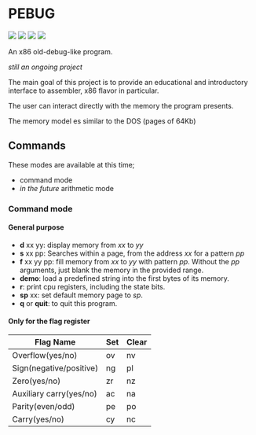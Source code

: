 # PEBUG

<img src=https://img.shields.io/github/license/pabloniklas/pebug>
<img src=https://img.shields.io/github/v/release/pabloniklas/pebug> 
<img src=https://img.shields.io/github/languages/top/pabloniklas/pebug>
<img src=https://img.shields.io/github/downloads/pabloniklas/pebug/total>


An x86 old-debug-like program.

_still an ongoing project_

The main goal of this project is to provide an educational and introductory interface to assembler, x86 flavor in
particular.

The user can interact directly with the memory the program presents.

The memory model es similar to the DOS (pages of 64Kb)

## Commands

These modes are available at this time;

* command mode
* _in the future_ arithmetic mode

### Command mode

#### General purpose

* **d** xx yy: display memory from _xx_ to _yy_
* **s** xx pp: Searches within a page, from the address _xx_ for a pattern _pp_
* **f** xx yy pp: fill memory from _xx_ to _yy_ with pattern _pp_. Without the _pp_ arguments, just blank the memory in
  the provided range.
* **demo**: load a predefined string into the first bytes of its memory.
* **r**: print cpu registers, including the state bits.
* **sp** xx: set default memory page to _sp_.
* **q** or **quit**: to quit this program.

#### Only for the flag register

| Flag Name               | Set | Clear |
|-------------------------|-----|-------|
| Overflow(yes/no)        | ov  | nv    |
| Sign(negative/positive) | ng  | pl    |
| Zero(yes/no)            | zr  | nz    |
| Auxiliary carry(yes/no) | ac  | na    |
| Parity(even/odd)        | pe  | po    |
| Carry(yes/no)           | cy  | nc    |

